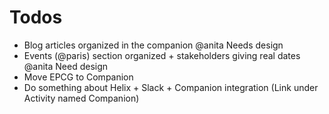 # Todos

- Blog articles organized in the companion @anita Needs design
- Events (@paris) section organized + stakeholders giving real dates @anita Need design
- Move EPCG to Companion
- Do something about Helix + Slack + Companion integration (Link under Activity named Companion)
